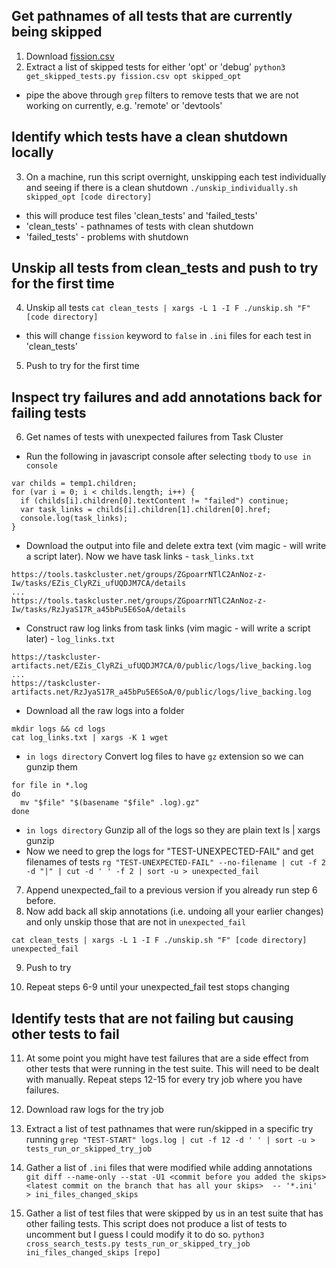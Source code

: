 ## Get pathnames of all tests that are currently being skipped
1. Download [fission.csv](https://docs.google.com/spreadsheets/d/1kjp32JTuB4axM3wKx0iIYL2Ado-HcyeBhoY-siGxYAs/edit#gid=1560718888)
2. Extract a list of skipped tests for either 'opt' or 'debug'
`python3 get_skipped_tests.py fission.csv opt skipped_opt`
- pipe the above through `grep` filters to remove tests that we are not working on currently, e.g. 'remote' or 'devtools'

## Identify which tests have a clean shutdown locally
3. On a machine, run this script overnight, unskipping each test individually and seeing if there is a clean shutdown
`./unskip_individually.sh skipped_opt [code directory]`
- this will produce test files 'clean_tests' and 'failed_tests'
- 'clean_tests' - pathnames of tests with clean shutdown
- 'failed_tests' - problems with shutdown

## Unskip all tests from clean_tests and push to try for the first time
4. Unskip all tests
`cat clean_tests | xargs -L 1 -I F ./unskip.sh "F" [code directory]`
- this will change `fission` keyword to `false` in `.ini` files for each test in 'clean_tests'
5. Push to try for the first time

## Inspect try failures and add annotations back for failing tests
6. Get names of tests with unexpected failures from Task Cluster
- Run the following in javascript console after selecting `tbody` to `use in console`
```
var childs = temp1.children;
for (var i = 0; i < childs.length; i++) {
  if (childs[i].children[0].textContent != "failed") continue;
  var task_links = childs[i].children[1].children[0].href;
  console.log(task_links);
}
```

- Download the output into file and delete extra text (vim magic - will write a script later). Now we have task links - `task_links.txt`
```
https://tools.taskcluster.net/groups/ZGpoarrNTlC2AnNoz-z-Iw/tasks/EZis_ClyRZi_ufUQDJM7CA/details
...
https://tools.taskcluster.net/groups/ZGpoarrNTlC2AnNoz-z-Iw/tasks/RzJyaS17R_a45bPu5E6SoA/details
```

- Construct raw log links from task links (vim magic - will write a script later) - `log_links.txt`
```
https://taskcluster-artifacts.net/EZis_ClyRZi_ufUQDJM7CA/0/public/logs/live_backing.log
...
https://taskcluster-artifacts.net/RzJyaS17R_a45bPu5E6SoA/0/public/logs/live_backing.log
```

- Download all the raw logs into a folder
```
mkdir logs && cd logs
cat log_links.txt | xargs -K 1 wget
```
- `in logs directory` Convert log files to have `gz` extension so we can gunzip them
```
for file in *.log
do
  mv "$file" "$(basename "$file" .log).gz"
done
```
- `in logs directory` Gunzip all of the logs so they are plain text
ls | xargs gunzip
- Now we need to grep the logs for "TEST-UNEXPECTED-FAIL" and get filenames of tests
`rg "TEST-UNEXPECTED-FAIL" --no-filename | cut -f 2 -d "|" | cut -d ' ' -f 2 | sort -u > unexpected_fail`
7. Append unexpected_fail to a previous version if you already run step 6 before.
8. Now add back all skip annotations (i.e. undoing all your earlier changes) and only unskip those that are not in `unexpected_fail`

  `cat clean_tests | xargs -L 1 -I F ./unskip.sh "F" [code directory] unexpected_fail`

9. Push to try

10. Repeat steps 6-9 until your unexpected_fail test stops changing

## Identify tests that are not failing but causing other tests to fail

11. At some point you might have test failures that are a side effect from other tests that were running in the test suite. This will need to be dealt with manually. Repeat steps 12-15 for every try job where you have failures.

12. Download raw logs for the try job

13. Extract a list of test pathnames that were run/skipped in a specific try running
`grep "TEST-START" logs.log | cut -f 12 -d ' ' | sort -u > tests_run_or_skipped_try_job`

14. Gather a list of `.ini` files that were modified while adding annotations
`git diff --name-only --stat -U1 <commit before you added the skips> <latest commit on the branch that has all your skips>  -- '*.ini'   > ini_files_changed_skips`

15. Gather a list of test files that were skipped by us in an test suite that has other failing tests. This script does not produce a list of tests to uncomment but I guess I could modify it to do so.
`python3 cross_search_tests.py tests_run_or_skipped_try_job ini_files_changed_skips [repo]`
